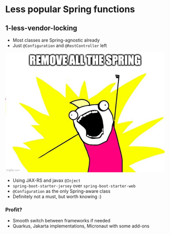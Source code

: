 # Less popular Spring functions

## 1-less-vendor-locking

* Most classes are Spring-agnostic already
* Just `@Configuration` and `@RestController` left

![Remove all the Spring](./img/all.jpg)

* Using JAX-RS and javax `@Inject`
* `spring-boot-starter-jersey` over `spring-boot-starter-web`
* `@Configuration` as the only Spring-aware class
* Definitely not a must, but worth knowing :)

### Profit?

* Smooth switch between frameworks if needed
* Quarkus, Jakarta implementations, Micronaut with some add-ons 
